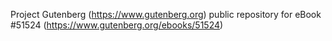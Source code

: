 Project Gutenberg (https://www.gutenberg.org) public repository for
eBook #51524 (https://www.gutenberg.org/ebooks/51524)
